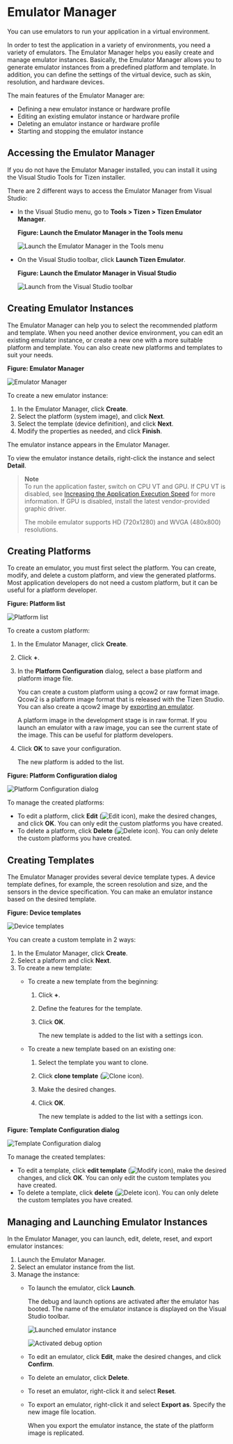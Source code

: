 # Emulator Manager

You can use emulators to run your application in a virtual environment.

In order to test the application in a variety of environments, you need a variety of emulators. The Emulator Manager helps you easily create and manage emulator instances. Basically, the Emulator Manager allows you to generate emulator instances from a predefined platform and template. In addition, you can define the settings of the virtual device, such as skin, resolution, and hardware devices.

The main features of the Emulator Manager are:

- Defining a new emulator instance or hardware profile
- Editing an existing emulator instance or hardware profile
- Deleting an emulator instance or hardware profile
- Starting and stopping the emulator instance


## Accessing the Emulator Manager

If you do not have the Emulator Manager installed, you can install it using the Visual Studio Tools for Tizen installer.

There are 2 different ways to access the Emulator Manager from Visual Studio:

- In the Visual Studio menu, go to **Tools &gt; Tizen &gt; Tizen Emulator Manager**.

    **Figure: Launch the Emulator Manager in the Tools menu**

    ![Launch the Emulator Manager in the Tools menu](media/em-vstoolbar1.png)

-   On the Visual Studio toolbar, click **Launch Tizen Emulator**.

    **Figure: Launch the Emulator Manager in Visual Studio**

    ![Launch from the Visual Studio toolbar](media/em-vstoolbar2.png)


<a name="create"></a>
## Creating Emulator Instances

The Emulator Manager can help you to select the recommended platform and template. When you need another device environment, you can edit an existing emulator instance, or create a new one with a more suitable platform and template. You can also create new platforms and templates to suit your needs.

**Figure: Emulator Manager**

![Emulator Manager](media/em-vs1.png)

To create a new emulator instance:

1.  In the Emulator Manager, click **Create**.
2.  Select the platform (system image), and click **Next**.
3.  Select the template (device definition), and click **Next**.
4.  Modify the properties as needed, and click **Finish**.

The emulator instance appears in the Emulator Manager.

To view the emulator instance details, right-click the instance and select **Detail**.

> **Note**  
> To run the application faster, switch on CPU VT and GPU. If CPU VT is disabled, see [Increasing the Application Execution Speed](../../tizen-studio/common-tools/emulator.md#speed) for more information. If GPU is disabled, install the latest vendor-provided graphic driver.
>
> The mobile emulator supports HD (720x1280) and WVGA (480x800) resolutions.


## Creating Platforms

To create an emulator, you must first select the platform. You can create, modify, and delete a custom platform, and view the generated platforms. Most application developers do not need a custom platform, but it can be useful for a platform developer.

**Figure: Platform list**

![Platform list](media/em-vs3.png)

To create a custom platform:

1. In the Emulator Manager, click **Create**.
2. Click **+**.
3. In the **Platform Configuration** dialog, select a base platform and platform image file.

    You can create a custom platform using a qcow2 or raw format image. Qcow2 is a platform image format that is released with the Tizen Studio. You can also create a qcow2 image by [exporting an emulator](#export).

    A platform image in the development stage is in raw format. If you launch an emulator with a raw image, you can see the current state of the image. This can be useful for platform developers.

4. Click **OK** to save your configuration.

   The new platform is added to the list.

**Figure: Platform Configuration dialog**

![Platform Configuration dialog](media/em-vs4.png)

To manage the created platforms:

- To edit a platform, click **Edit** (![Edit icon](media/em-modify.png)), make the desired changes, and click **OK**. You can only edit the custom platforms you have created.
- To delete a platform, click **Delete** (![Delete icon](media/em-delete.png)). You can only delete the custom platforms you have created.

## Creating Templates

The Emulator Manager provides several device template types. A device template defines, for example, the screen resolution and size, and the sensors in the device specification. You can make an emulator instance based on the desired template.

**Figure: Device templates**

![Device templates](media/em-device-template.png)

You can create a custom template in 2 ways:

1. In the Emulator Manager, click **Create**.
2. Select a platform and click **Next**.
3. To create a new template:
   - To create a new template from the beginning:
     1. Click **+**.
     2. Define the features for the template.
     3. Click **OK**.

        The new template is added to the list with a settings icon.

   - To create a new template based on an existing one:
     1. Select the template you want to clone.
     2. Click **clone template** (![Clone icon](media/em-clone-icon.png)).
     3. Make the desired changes.
     4. Click **OK**.

        The new template is added to the list with a settings icon.

**Figure: Template Configuration dialog**

![Template Configuration dialog](media/em-template-config.png)

To manage the created templates:

- To edit a template, click **edit template** (![Modify icon](media/em-modify.png)), make the desired changes, and click **OK**. You can only edit the custom templates you have created.
- To delete a template, click **delete** (![Delete icon](media/em-delete.png)). You can only delete the custom templates you have created.

## Managing and Launching Emulator Instances

In the Emulator Manager, you can launch, edit, delete, reset, and export emulator instances:

1. Launch the Emulator Manager.
2. Select an emulator instance from the list.
3. Manage the instance:
   - To launch the emulator, click **Launch**.

     The debug and launch options are activated after the emulator has booted. The name of the emulator instance is displayed on the Visual Studio toolbar.

	 ![Launched emulator instance](media/em-launched.png)

     ![Activated debug option](media/em-activated-debug.png)

   - To edit an emulator, click **Edit**, make the desired changes, and click **Confirm**.

   - To delete an emulator, click **Delete**.

   - To reset an emulator, right-click it and select **Reset**.

     <a name="export"></a>
   - To export an emulator, right-click it and select **Export as**. Specify the new image file location.

     When you export the emulator instance, the state of the platform image is replicated.
